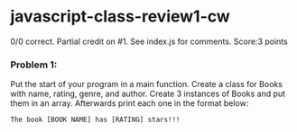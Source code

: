 # javascript-class-review1-cw
0/0 correct. Partial credit on #1. See index.js for comments. Score:3 points
### Problem 1:

Put the start of your program in a main function. Create a class for Books with name, rating, genre, and author. Create 3 instances of Books and put them in an array. Afterwards print each one in the format below:
```
The book [BOOK NAME] has [RATING] stars!!!
```
